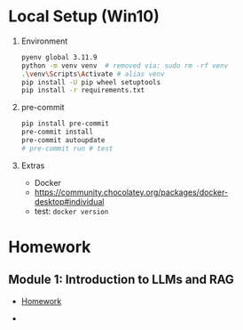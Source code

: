 # Local Setup (Win10)

1. Environment

    ```bash
    pyenv global 3.11.9
    python -m venv venv  # removed via: sudo rm -rf venv
    .\venv\Scripts\Activate # alias venv
    pip install -U pip wheel setuptools
    pip install -r requirements.txt
    ```

2. pre-commit

    ```bash
    pip install pre-commit
    pre-commit install
    pre-commit autoupdate
    # pre-commit run # test
    ```

3. Extras
   - Docker
    - https://community.chocolatey.org/packages/docker-desktop#individual
    - test: `docker version`

# Homework

## Module 1: Introduction to LLMs and RAG

- [Homework](cohorts\2024\01-intro\homework.md)

-
